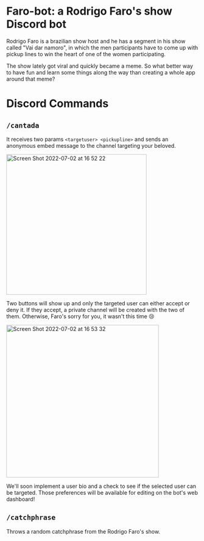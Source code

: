 
# Faro-bot: a Rodrigo Faro's show Discord bot

Rodrigo Faro is a brazilian show host and he has a segment in his show called "Vai dar namoro", in which
the men participants have to come up with pickup lines to win the heart of one of the women participating.

The show lately got viral and quickly became a meme. So what better way to have fun and learn some things along the way than creating a whole app around that meme?

# Discord Commands

## `/cantada`
It receives two params `<targetuser> <pickupline>` and sends an anonymous embed message to the channel targeting your beloved.

<img width="368" alt="Screen Shot 2022-07-02 at 16 52 22" src="https://user-images.githubusercontent.com/57234795/177014541-ecb1f0a8-c4d2-48ba-ae12-2118aced195b.png">

Two buttons will show up and only the targeted user can either accept or deny it. If they accept, a private channel will be created with the two of them. Otherwise, Faro's sorry for you, it wasn't this time 😢

<img width="400" alt="Screen Shot 2022-07-02 at 16 53 32" src="https://user-images.githubusercontent.com/57234795/177014566-0ee5526b-5bc4-46c9-b326-d28d4e163f0e.png">

We'll soon implement a user bio and a check to see if the selected user can be targeted. Those preferences will be available for editing on the bot's web dashboard!

## `/catchphrase`
Throws a random catchphrase from the Rodrigo Faro's show.

